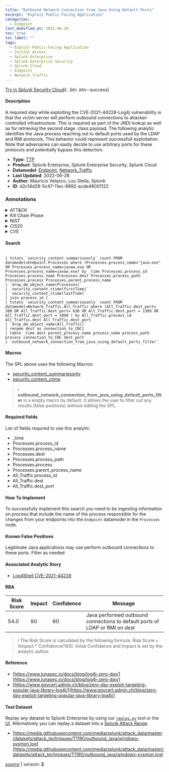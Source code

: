```yaml
---
title: "Outbound Network Connection from Java Using Default Ports"
excerpt: "Exploit Public-Facing Application"
categories:
  - Endpoint
last_modified_at: 2022-06-28
toc: true
toc_label: ""
tags:
  - Exploit Public-Facing Application
  - Initial Access
  - Splunk Enterprise
  - Splunk Enterprise Security
  - Splunk Cloud
  - Endpoint
  - Network_Traffic
---
```




[Try in Splunk Security Cloud](https://www.splunk.com/en_us/cyber-security.html){: .btn .btn--success}

#### Description

A required step while exploiting the CVE-2021-44228-Log4j vulnerability is that the victim server will perform outbound connections to attacker-controlled infrastructure. This is required as part of the JNDI lookup as well as for retrieving the second stage .class payload. The following analytic identifies the Java process reaching out to default ports used by the LDAP and RMI protocols. This behavior could represent successfull exploitation. Note that adversaries can easily decide to use arbitrary ports for these protocols and potentially bypass this detection.

- **Type**: [TTP](https://github.com/splunk/security_content/wiki/Detection-Analytic-Types)
- **Product**: Splunk Enterprise, Splunk Enterprise Security, Splunk Cloud
- **Datamodel**: [Endpoint](https://docs.splunk.com/Documentation/CIM/latest/User/Endpoint), [Network_Traffic](https://docs.splunk.com/Documentation/CIM/latest/User/NetworkTraffic)
- **Last Updated**: 2022-06-28
- **Author**: Mauricio Velazco, Lou Stella, Splunk
- **ID**: d2c14d28-5c47-11ec-9892-acde48001122

### Annotations
<details>
  <summary>ATT&CK</summary>

<div markdown="1">

#### [ATT&CK](https://attack.mitre.org/)

| ID          | Technique   | Tactic         |
| ----------- | ----------- |--------------- |
| [T1190](https://attack.mitre.org/techniques/T1190/) | Exploit Public-Facing Application | Initial Access |

</div>
</details>


<details>
  <summary>Kill Chain Phase</summary>

<div markdown="1">

* Exploitation


</div>
</details>


<details>
  <summary>NIST</summary>

<div markdown="1">



</div>
</details>

<details>
  <summary>CIS20</summary>

<div markdown="1">



</div>
</details>

<details>
  <summary>CVE</summary>

<div markdown="1">


</div>
</details>


#### Search

```

| tstats `security_content_summariesonly` count FROM datamodel=Endpoint.Processes where (Processes.process_name="java.exe" OR Processes.process_name=javaw.exe OR Processes.process_name=javaw.exe) by _time Processes.process_id Processes.process_name Processes.dest Processes.process_path Processes.process Processes.parent_process_name 
| `drop_dm_object_name(Processes)` 
| `security_content_ctime(firstTime)` 
| `security_content_ctime(lastTime)` 
| join process_id [
| tstats `security_content_summariesonly` count FROM datamodel=Network_Traffic.All_Traffic where (All_Traffic.dest_port= 389 OR All_Traffic.dest_port= 636 OR All_Traffic.dest_port = 1389 OR All_Traffic.dest_port = 1099 ) by All_Traffic.process_id All_Traffic.dest All_Traffic.dest_port 
| `drop_dm_object_name(All_Traffic)` 
| rename dest as connection_to_CNC] 
| table _time dest parent_process_name process_name process_path process connection_to_CNC dest_port
| `outbound_network_connection_from_java_using_default_ports_filter`
```

#### Macros
The SPL above uses the following Macros:
* [security_content_summariesonly](https://github.com/splunk/security_content/blob/develop/macros/security_content_summariesonly.yml)
* [security_content_ctime](https://github.com/splunk/security_content/blob/develop/macros/security_content_ctime.yml)

> :information_source:
> **outbound_network_connection_from_java_using_default_ports_filter** is a empty macro by default. It allows the user to filter out any results (false positives) without editing the SPL.



#### Required fields
List of fields required to use this analytic.
* _time
* Processes.process_id
* Processes.process_name
* Processes.dest
* Processes.process_path
* Processes.process
* Processes.parent_process_name
* All_Traffic.process_id
* All_Traffic.dest
* All_Traffic.dest_port



#### How To Implement
To successfully implement this search you need to be ingesting information on process that include the name of the process responsible for the changes from your endpoints into the `Endpoint` datamodel in the `Processes` node.
#### Known False Positives
Legitimate Java applications may use perform outbound connections to these ports. Filter as needed

#### Associated Analytic Story
* [Log4Shell CVE-2021-44228](/stories/log4shell_cve-2021-44228)




#### RBA

| Risk Score  | Impact      | Confidence   | Message      |
| ----------- | ----------- |--------------|--------------|
| 54.0 | 90 | 60 | Java performed outbound connections to default ports of LDAP or RMI on $dest$ |


> :information_source:
> The Risk Score is calculated by the following formula: Risk Score = (Impact * Confidence/100). Initial Confidence and Impact is set by the analytic author.


#### Reference

* [https://www.lunasec.io/docs/blog/log4j-zero-day/](https://www.lunasec.io/docs/blog/log4j-zero-day/)
* [https://www.govcert.admin.ch/blog/zero-day-exploit-targeting-popular-java-library-log4j/](https://www.govcert.admin.ch/blog/zero-day-exploit-targeting-popular-java-library-log4j/)



#### Test Dataset
Replay any dataset to Splunk Enterprise by using our [`replay.py`](https://github.com/splunk/attack_data#using-replaypy) tool or the [UI](https://github.com/splunk/attack_data#using-ui).
Alternatively you can replay a dataset into a [Splunk Attack Range](https://github.com/splunk/attack_range#replay-dumps-into-attack-range-splunk-server)

* [https://media.githubusercontent.com/media/splunk/attack_data/master/datasets/attack_techniques/T1190/outbound_java/windows-sysmon.log](https://media.githubusercontent.com/media/splunk/attack_data/master/datasets/attack_techniques/T1190/outbound_java/windows-sysmon.log)



[*source*](https://github.com/splunk/security_content/tree/develop/detections/endpoint/outbound_network_connection_from_java_using_default_ports.yml) \| *version*: **2**